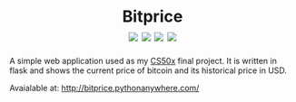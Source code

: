<h1 align="center">
  Bitprice
  <div>
    <img src="https://img.shields.io/badge/Flask-Python-brightgreen"/>
    <img src="https://img.shields.io/badge/HTML5-red"/>
    <img src="https://img.shields.io/badge/CSS3-Bootstrap-purple"/>
    <img src="https://img.shields.io/badge/JavaScript-yellow"/>
  </div>
</h1>

A simple web application used as my [CS50x](https://cs50.harvard.edu/x/2020/) final project. It is written in flask and shows the current price of bitcoin and its historical price in USD.

Avaialable at: http://bitprice.pythonanywhere.com/
